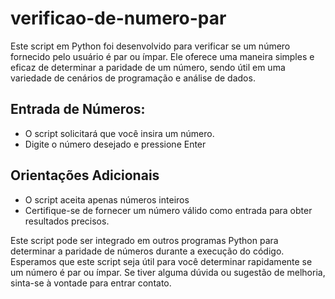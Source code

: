 # verificao-de-numero-par

Este script em Python foi desenvolvido para verificar se um número fornecido pelo usuário é par ou ímpar. Ele oferece uma maneira simples e eficaz de determinar a paridade de um número, sendo útil em uma variedade de cenários de programação e análise de dados.

## Entrada de Números:

- O script solicitará que você insira um número.
- Digite o número desejado e pressione Enter

## Orientações Adicionais
- O script aceita apenas números inteiros
- Certifique-se de fornecer um número válido como entrada para obter resultados precisos.

Este script pode ser integrado em outros programas Python para determinar a paridade de números durante a execução do código.
Esperamos que este script seja útil para você determinar rapidamente se um número é par ou ímpar. Se tiver alguma dúvida ou sugestão de melhoria, sinta-se à vontade para entrar contato. 






